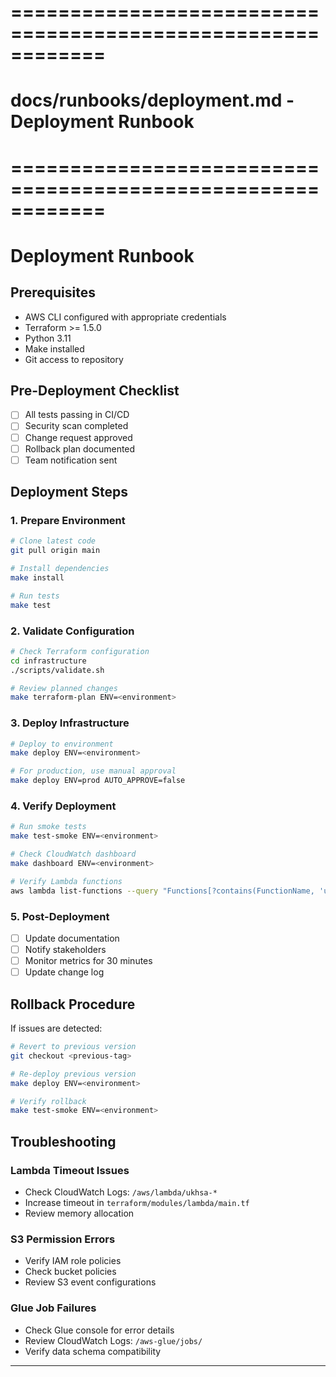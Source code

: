 
# ============================================================
# docs/runbooks/deployment.md - Deployment Runbook
# ============================================================

# Deployment Runbook

## Prerequisites

- AWS CLI configured with appropriate credentials
- Terraform >= 1.5.0
- Python 3.11
- Make installed
- Git access to repository

## Pre-Deployment Checklist

- [ ] All tests passing in CI/CD
- [ ] Security scan completed
- [ ] Change request approved
- [ ] Rollback plan documented
- [ ] Team notification sent

## Deployment Steps

### 1. Prepare Environment

```bash
# Clone latest code
git pull origin main

# Install dependencies
make install

# Run tests
make test
```

### 2. Validate Configuration

```bash
# Check Terraform configuration
cd infrastructure
./scripts/validate.sh

# Review planned changes
make terraform-plan ENV=<environment>
```

### 3. Deploy Infrastructure

```bash
# Deploy to environment
make deploy ENV=<environment>

# For production, use manual approval
make deploy ENV=prod AUTO_APPROVE=false
```

### 4. Verify Deployment

```bash
# Run smoke tests
make test-smoke ENV=<environment>

# Check CloudWatch dashboard
make dashboard ENV=<environment>

# Verify Lambda functions
aws lambda list-functions --query "Functions[?contains(FunctionName, 'ukhsa')]"
```

### 5. Post-Deployment

- [ ] Update documentation
- [ ] Notify stakeholders
- [ ] Monitor metrics for 30 minutes
- [ ] Update change log

## Rollback Procedure

If issues are detected:

```bash
# Revert to previous version
git checkout <previous-tag>

# Re-deploy previous version
make deploy ENV=<environment>

# Verify rollback
make test-smoke ENV=<environment>
```

## Troubleshooting

### Lambda Timeout Issues
- Check CloudWatch Logs: `/aws/lambda/ukhsa-*`
- Increase timeout in `terraform/modules/lambda/main.tf`
- Review memory allocation

### S3 Permission Errors
- Verify IAM role policies
- Check bucket policies
- Review S3 event configurations

### Glue Job Failures
- Check Glue console for error details
- Review CloudWatch Logs: `/aws-glue/jobs/`
- Verify data schema compatibility

---
